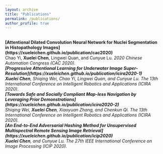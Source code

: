 ```yaml
---
layout: archive
title: "Publications"
permalink: /publications/
author_profile: true
---
```

<br>
<b>[Attentional Dilated Convolution Neural Network for Nuclei Segmentation in Histopathology Images](https://xueleichen.github.io/publication/cac2020)</b><br>
Chao Yi, <b>Xuelei Chen</b>, Lingwei Quan, and Cunyue Lu.  
<i>2020 Chinese Automation Congress (CAC 2020).

<br>
<b>[Progressive Attentional Learning for Underwater Image Super-Resolution](https://xueleichen.github.io/publication/icira2020-1)</b><br>
<b>Xuelei Chen</b>, Shiqing Wei, Chao Yi, Lingwei Quan, and Cunyue Lu.  
<i>The 13th International Conference on Intelligent Robotics and Applications (ICIRA 2020).

<br>
<b>[Towards Safe and Socially Compliant Map-less Navigation by Leveraging Prior Demonstrations](https://xueleichen.github.io/publication/icira2020-2)</b><br>
Shiqing Wei, <b>Xuelei Chen</b>, Xiaoyuan Zhang, and Chenkun Qi.  
<i>The 13th International Conference on Intelligent Robotics and Applications (ICIRA 2020).

<br>
<b>[An End-to-End Adversarial Hashing Method for Unsupervised Multispectral Remote Sensing Image Retrieval](https://xueleichen.github.io/publication/icip2020)</b><br>
<b>Xuelei Chen</b>, and Cunyue Lu.  
<i>The 27th IEEE International Conference on Image Processing (ICIP 2020).




